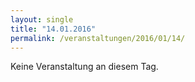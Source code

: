 ```yaml
---
layout: single
title: "14.01.2016"
permalink: /veranstaltungen/2016/01/14/
---
```


Keine Veranstaltung an diesem Tag.
